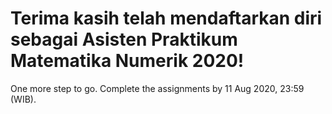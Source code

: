 # Terima kasih telah mendaftarkan diri sebagai Asisten Praktikum Matematika Numerik 2020!
One more step to go.
Complete the assignments by 11 Aug 2020, 23:59 (WIB).
